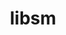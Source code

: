 ---
title: "libsm"
layout: cache
categories: [package, develop-2025-04-06]
meta: {"compilers": ["gcc@11.1.0", "gcc@11.4.0", "gcc@13.2.0"], "num_specs": 3, "num_specs_by_stack": {"data-vis-sdk": 1, "e4s": 1, "e4s-rocm-external": 1, "hep": 1, "ml-linux-x86_64-rocm": 1, "root": 3}, "oss": ["ubuntu20.04", "ubuntu22.04", "ubuntu24.04"], "platforms": ["linux"], "stacks": ["data-vis-sdk", "e4s", "e4s-rocm-external", "hep", "ml-linux-x86_64-rocm", "root"], "targets": ["x86_64_v3"], "versions": ["1.2.5"]}
spec_details: [{"compiler": "gcc@13.2.0", "hash": "hgbukgtl5ullcm3bmweesvt4ikj2aas2", "os": "ubuntu24.04", "platform": "linux", "size": "-", "stacks": ["ml-linux-x86_64-rocm", "root"], "target": "x86_64_v3", "variants": ["build_system=autotools"], "versions": ["1.2.5"]}, {"compiler": "gcc@11.4.0", "hash": "q2gmft5c2khywb4p4jgt5ahgzgf464m4", "os": "ubuntu22.04", "platform": "linux", "size": "-", "stacks": ["e4s", "e4s-rocm-external", "hep", "root"], "target": "x86_64_v3", "variants": ["build_system=autotools"], "versions": ["1.2.5"]}, {"compiler": "gcc@11.1.0", "hash": "syxs6enxhlwuy3iwbvcbqtosugt7u5g3", "os": "ubuntu20.04", "platform": "linux", "size": "-", "stacks": ["data-vis-sdk", "root"], "target": "x86_64_v3", "variants": ["build_system=autotools"], "versions": ["1.2.5"]}]
---